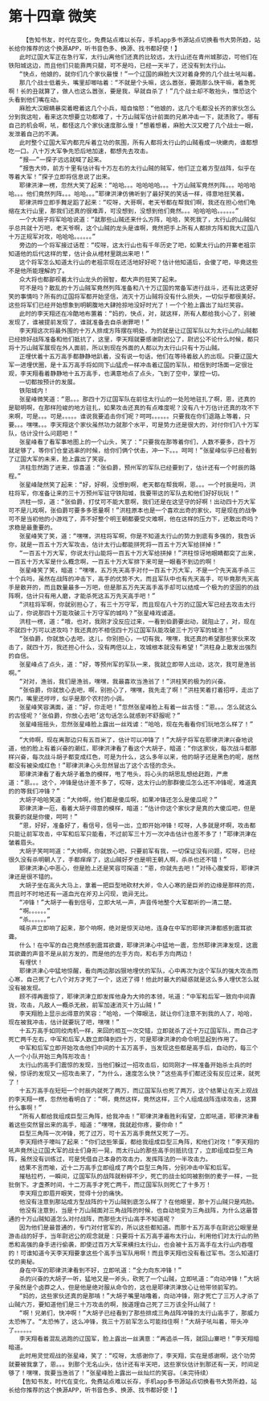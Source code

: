 # 第十四章 微笑
        【告知书友，时代在变化，免费站点难以长存，手机app多书源站点切换看书大势所趋，站长给你推荐的这个换源APP，听书音色多、换源、找书都好使！】
       此时辽国大军正在急行军，太行山离他们还真的比较远，太行山还在青州城那边，可他们在铁阳城这边，而且他们只能靠两只腿，可不是吗，已经一天半了，还没有到太行山。
       “快点，他娘的，就你们几个家伙最慢！”一个辽国的麻脸大汉对着身旁的几个战士吼叫着。
       那几个战士低着头，嘴里却唧咕着：“不就是个头嘛，这么嚣张，要跑那么快干嘛，着急死啊！长的丑就算了，做人也这么嚣张，要是我，早就自杀了！”几个战士却不敢抬头，惟恐这个头看到他们嘴在动。
       麻脸大汉眼睛暴突着瞪着这几个小兵，暗自恼怒：“他娘的，这几个毛都没长齐的家伙怎么分到我这啦，看来这次想要立功都难了，十万山贼军估计前面的兄弟冲击一下，就溃败了。哪有自己的机会啊，吼，都怪这几个家伙速度那么慢！”想着想着，麻脸大汉又瞪了几个战士一眼，发泄着自己的不满。
       此时整个辽国大军内都充斥着立功的氛围，所有人都将太行山的山贼看成一块嫩肉，谁都想吃一口。八十万大军争先恐后地加速，都想先去攻击。
       “报——”一探子远远就喊了起来。
       “报告大帅，前方十里有估计有十万左右的太行山贼的贼军，他们正立着方型战阵，似乎在等着大军！”探子立即将信息说了出来。
       耶律洪津一楞，忽然大笑了起来：“哈哈。。。哈哈哈哈。。。十万山贼军竟然列阵。。。哈哈哈哈。。。他们竟然列阵。。。哈哈。。。”耶律洪津仿佛听到了最好笑的笑话一样，得意地狂笑着。
       耶律洪晔立即手舞足蹈了起来：“哎呀，大哥啊，老天爷都在帮我们啊，我还在担心他们龟缩在太行山里，那我们还真的很难弄，可没想到，没想到他们竟然。。。哈哈哈哈。。。。。。”
       一个大胡子将军哈哈说道：“就那些山贼还来什么方阵，哈哈，笑死我了，太行山的山贼似乎总共就十万吧，老天爷啊，这个山贼的龙头是谁啊，竟然把手上所有人都排方阵和我大辽国八十万正规军对攻，哈哈哈。。。。。。”
       旁边的一个将军接过话茬：“哎呀，这太行山也有千年历史了吧，如果太行山的开寨老祖宗知道他的后代这样的荤，估计会从棺材里跳出来吧！”
       这个将军怎么知道太行山的老祖宗现在还活地好好呢？估计他知道后，会傻了吧，毕竟这些不是他所能理解的了。
       众大将也都鄙视着太行山龙头的弱智，都大声的狂笑了起来。
       可不是吗？散乱的十万山贼军竟然列阵准备和八十万辽国的常备军进行战斗，还有比这更好笑的事情吗？所有的辽国将军都开始坚信，消灭十万山贼将没有什么损失，一切似乎都很美好。这些将军们已经开始想象到明朝腹地大肆抢掠地没好时光了！一个个脸上露出了灿烂笑容。
       此时的李天翔还在冷酷地布置着：“妈的，快点，对，就这样，所有人都给我小心了，别被发现了，谁被提前发现了，谁就准备去自杀谢罪吧！”
       李天翔这次将最外围的十万人排成方阵摆在明处，为的就是让辽国军队以为太行山的山贼都已经排好战阵准备和他们抵抗了，这里，李天翔就要感谢尉迟公了，尉迟公不论什么时候，都只将十万山贼军展现在外人面前，所以到现在外面的人都以为太行山只有十万山贼。
       正埋伏着十五万高手都静静地趴着，没有说一句话，他们在等待着敌人的出现。只要辽国大军一进埋伏圈，是十五万高手将如同下山猛虎一样冲击着辽国的军队，相信到时场面一定很壮观，李天翔看着静静地十五万高手，也满意地点了点头，飞到了空中，掌控一切。
       一切都按预计的发展。
       铁阳城内！
       张星峰微笑道：“恩。。。那四十万辽国军队在前往太行山的一处险地驻扎了啊，恩，还真的是聪明啊，在那样险峻的地方驻扎，如果攻击还真的有点难度呢？没有八十万估计还真的攻不下来啊，可是。。。可是。。。。。谁说我要追击你们呢？呵呵。。。。。。只要我在你们退路上等着，只要。。。嘿嘿。。。李天翔这个家伙虽然功力就那个水平，可是势力还是很大的，对付你们八十万军队，估计没什么问题吧！“
       张星峰看了看军事地图上的一个山头，笑了：“只要我在那等着你们，人数不要多，四十万就足够了，等你们仓皇逃串的时候，给你们俩个伏击，冲一下。。。呵呵！”张星峰似乎已经看到了辽国大军的未来，脸上露出了笑容。
       洪柱忽然跑了进来，惊喜道：“张伯爵，预州军的军队已经要到了，估计还有一个时辰的路程。”
       张星峰陡然笑了起来：“好，好啊，没想到啊，老天都在帮我啊，恩。。。一个时辰是吗，洪柱将军，你准备让来的三十万预州军驻守铁阳城，我要带这的军队去和他们好好玩玩！”
       洪柱一惊，道：“张伯爵，打仗可不能大意啊，我们还是在这坚守的好啊！出动四十万大军可不是儿戏啊，张伯爵可要多多思量啊！”洪柱原本也是一个喜欢出奇的家伙，可是现在的战争可不是当初他的小游戏了，弄不好整个明王朝都要受灾难啊，他在这样的压力下，还敢出奇吗？求稳是最重要的。
       张星峰笑了笑，道：“嘿嘿，洪柱将军啊，你是不知道太行山的势力到底有多强的，我告诉你，就是一百五十万大军攻击，估计太行山都能拼死将一百五十万大军给拼掉！”
       “一百五十万大军，你说太行山能将一百五十万大军给拼掉！”洪柱惊讶地眼睛都突了出来，一百五十万大军是什么概念啊，一百五十万大军排下来可是一眼看不到边的啊！
       张星峰笑了笑，暗道：“嘿嘿，五万先天高手对付一百五十万大军，不是一个先天高手杀三十个兵吗，虽然在战阵的冲击下，高手的优势不大，而且军队中也有先天高手，可毕竟那先天高手是散开的，而且数量最多一万吧，但是那五万先天高手高手却可以结成一个极为的坚固的的战阵啊，估计只有用人磨，才能杀死这五万先天高手吧！”
       “洪柱将军啊，你就别担心了，有三十万守军，而且现在八十万的辽国大军已经去攻击太行山了，你说那四十万能攻破三十万守军的城吗？”张星峰戏谑道。
       洪柱一楞，道：“哦，也对，我刚才没反应过来，一看到伯爵要出动，就阻止了，对，现在不就四十万可以进攻吗？我还真的不相信四十万辽国军队能攻破三十万守军的城池！”
       “张伯爵，你就放心去吧，这儿，你别担心，一切有我，嘿嘿，我还真的希望那些家伙来攻击了，就四十万，我还担心什么，没有两倍以上，攻城根本就没有希望！”洪柱身上散发出强烈的自信。
       张星峰点了点头，道：“好，等预州军的军队一来，我就立即带人出动，这次，我可是渔翁啊。”
       “对对，渔翁，我们是渔翁，嘿嘿，我最喜欢当渔翁了！”洪柱笑的极为的兴奋。
       “张伯爵，你就放心去吧，啊，别担心了，嘿嘿，我先走了啊！”洪柱笑着打着招呼，走出了房门，嘴里还哼哼，似乎是那个农村的小调。
       张星峰笑容满面，道：“好，你走吧！”忽然张星峰脸上有着一丝古怪：“恩。。。怎么就这么的古怪呢？‘张伯爵，你放心去吧’这句话怎么就感到不舒服呢？”
       张星峰摇摇头，忽然张星峰脸上露出一丝戏谑：“哈哈，现在先看看你们玩地怎么样了！”
       ——————————————————————————————————————
       “大帅啊，现在离那边只有五百米了，估计可以冲锋了！”大胡子将军在耶律洪津兴奋地说道，他的脸上有着兴奋的潮红，耶律洪津看了看这个大胡子，暗道：“你这家伙，每次战斗都那样兴奋，每次战斗胡子都变成红色，可是为什么，这么多年以来，他的胡子还是黑色的呢，居然都没有被染成红色！”耶律洪津心头忽然冒出了这个古怪的念头。
       耶律洪津看了看大胡子着急的模样，甩了甩头，将心头的胡思乱想给赶跑，严肃道：“恩。。。这个，冲锋是估计差不多了，哎呀，这太行山的那群傻瓜怎么还不冲锋呢，难道真的的等我们冲锋？”
       大胡子哈哈笑道：“大帅啊，他们都是傻瓜啊，如果冲锋还怎么是傻瓜呢？”
       耶律洪津一厄，看着大胡子得意的模样，暗道：“估计你这个家伙才是真的大傻瓜吧，但是我要的就是你傻，呵呵！”
       “恩，好好，准备好了，看信号，信号一出，立即开始冲锋！哎呀，人多就是坏啊，攻击都只能让前军攻击，中军和后军只能看，不过前军三十万一次冲击估计也差不多了！”耶律洪津在皱着眉头。
       大胡子笑呵呵道：“大帅啊，你就放心吧，只要前军有我，一切保证没有问题，哎呀，已经很久没有杀明朝人了，手都痒痒了，这山贼好歹也是明王朝人啊，杀杀也还不错！”
       耶律洪津心中恶心，但是脸上还是笑容可掬道：“恩，你就先去吧！”对待心腹爱将，耶律洪津还是很不错的。
       大胡子坐在高头大马上，拿着一把巨型地砍材大斧，令人心寒的是巨斧的边缘是那样的亮，而且时不时地还有一道血光在斧刃上闪现，诡异无比。
       “冲锋！”大胡子一看到信号，立即大吼一声，声音传地整个大军都听的一清二楚。
       “啊。。。。。。”
       “杀。。。。。。”
       喊杀声立即响了起来，那个响啊，绝对是惊天动地，连身在中军的耶律洪津都感到震耳欲聋。
       什么！在中军的自己竟然感到震耳欲聋，耶律洪津心中猛地一震，忽然耶律洪津发现，这震耳欲聋的声音不是从前方发的，而是他的左手方向，和右手方向两边！
       有埋伏！
       耶律洪津心中猛地惊醒，看向两边那凶狠地埋伏的军队，心中再次为这个军队的强大攻击而心寒，自己死了七八个对方才死了一个，这还了得！他此时最大的疑惑就是这么多人埋伏怎么就没有被发现。
       顾不得再震惊了，耶律洪津立即发挥他身为大帅的本领，吼道：“中军和后军一致向中间靠拢，攻击，凡敌人一概杀无赦，前军加速消灭十万山贼！”
       李天翔脸上显示出得意的笑容：“哈哈，一个障眼法，就让你们注意不到我的人了，哈哈，现在被我冲击，估计就要玩了吧，嘿嘿！”
       十五万高手如同绞肉机一样，来回的相互一次交错，立即就杀了近十万辽国军队，而自己才死亡两千左右，中军和后军人数立即降到四十万，可是耶律洪津的命令明显起到作用了。
       中军和后军立即开始攻击他们中间的十五万高手，当发现这些都是高手后，自动的，每三个人一个小队开始三角阵形攻击！
       太行山的高手们震惊的发现，当他们躲过一招攻击后，如同刚才一样准备开始杀士兵的时候，惊讶的发现又一招攻击来了，“为什么，速度怎么快？”这些高手们都还没有反应过来，就死了！
       十五万高手在短短一个时辰内就死了两万，而辽国军队也死了两万，这个结果让在天上观战的李天翔一楞，忽然他看明白了：“啊，竟然这样，竟然这样，三个人组成战阵连续攻击，这算什么事啊！”
       “所有人都给我组成巨型三角阵，给我冲击！”耶律洪津看胜利有望，立即吼道，耶律洪津看着这些突然冒出来的高手，暗道：“嘿嘿，我就趁你疼，要你命！”
       巨型三角阵一次冲锋，死了过万，可十五万高手竟然又死了一万。
       李天翔终于嚎叫了起来：“你们这些笨蛋，都给我组成巨型三角阵，和他们对攻！”李天翔的吼声竟然让辽国大军的战士们身形一晃，而太行山的那些高手则抵抗住了，立即组成巨型三角阵，虽然没有训练过，可是凭借自己本身的攻击力，发挥阵法的一半攻击力。
       结果不言而喻，近十二万高手立即组成了两个巨型三角阵，分别冲击中军和后军。
       摧枯拉朽，一瞬间，辽国军队的战阵就粉碎不少，死亡的战士如同被割倒的麦子一样，一批批倒下。才盏茶时间，十二万高手才死亡两千，而辽国军队则死亡了十多万！
       李天翔立即眉开眼笑，觉得十分的痛快。
       他没有注意到那站成方型战阵的十万山贼到底怎么样了？在他眼里，那十万山贼只是鸡肋。
       他没有注意到，当是十万山贼面对三角战阵的时候，也自动地变为三角战阵，为什么这最普通的十万山贼知道怎么对付战阵，而那些太行山高手不知道呢？
       因为他们是最普通的，专门对付官军的，所以这些都知道。而那十五万高手在尉迟公眼里是游击战的好手，当年尉迟公的观念就是：只要将十五万高手遍布太行山，利用他们对太行山的熟悉和高强的身手进行偷袭，即使过百万大军来横扫太行山，也会被十五万高手在太行山内吞噬的！可谁知道今天李天翔要拿这些个高手当军队用啊！而且李天翔也没有看过军书。怎么知道打仗的奥秘。
       身在中军的耶律洪津看到不好，立即吼道：“全力向东冲锋！”
       杀的兴奋的大胡子一听，猛地又是一斧头，砍死了一个山贼，立即吼道：“向动冲锋！”大胡子虽然是个卤莽之人，但是他是绝对服从命令的，这也是耶律洪津放心让他带领前军的。
       “妈的，这些家伙还真的是那啃！”大胡子嘴里咕噜着，向动冲锋，刚才死亡了三万人才杀了山贼六万，要知道他们是三十万攻击的啊，按道理自己死了三万该全歼山贼了！
       “啊！兄弟们，快冲啊！”大胡子已经看到了那些排成三角战阵冲锋的太行山高手了，那威力太恐怖了。“太恐怖了，这么冲锋，我三十万前军怎么可能挡住啊！”大胡子吼叫着，带头冲了。。。。。。
       李天翔看着混乱逃跑的辽国军，脸上露出一丝满意：“再追杀一阵，就回山寨吧！”李天翔暗暗道。
       此时用灵觉观战的张星峰，笑了：“哎呀，太感谢你了，李天翔，实在是感谢啊，这个功劳就要被我拿了，恩。。。到那个无名山头，估计还有半天吧，这些家伙估计到那还有一天，时间足够了！嘿嘿，我要当渔翁了！”张星峰脸上露出一丝灿烂的笑容。（未完待续）
       【告知书友，时代在变化，免费站点难以长存，手机app多书源站点切换看书大势所趋，站长给你推荐的这个换源APP，听书音色多、换源、找书都好使！】